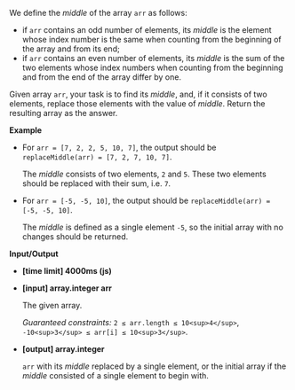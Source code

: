 ﻿We define the _middle_ of the array `arr` as follows:

*   if `arr` contains an odd number of elements, its _middle_ is the element whose index number is the same when counting from the beginning of the array and from its end;
*   if `arr` contains an even number of elements, its _middle_ is the sum of the two elements whose index numbers when counting from the beginning and from the end of the array differ by one.

Given array `arr`, your task is to find its _middle_, and, if it consists of two elements, replace those elements with the value of _middle_. Return the resulting array as the answer.

**Example**

*   For `arr = [7, 2, 2, 5, 10, 7]`, the output should be
    `replaceMiddle(arr) = [7, 2, 7, 10, 7]`.

    The _middle_ consists of two elements, `2` and `5`. These two elements should be replaced with their sum, i.e. `7`.

*   For `arr = [-5, -5, 10]`, the output should be
    `replaceMiddle(arr) = [-5, -5, 10]`.

    The _middle_ is defined as a single element `-5`, so the initial array with no changes should be returned.

**Input/Output**

*   **[time limit] 4000ms (js)**

*   **[input] array.integer arr**

    The given array.

    _Guaranteed constraints:_
    `2 ≤ arr.length ≤ 10<sup>4</sup>`,
    `-10<sup>3</sup> ≤ arr[i] ≤ 10<sup>3</sup>`.

*   **[output] array.integer**

    `arr` with its _middle_ replaced by a single element, or the initial array if the _middle_ consisted of a single element to begin with.
